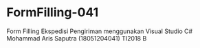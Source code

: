 # FormFilling-041
Form Filling Ekspedisi Pengiriman menggunakan Visual Studio C# Mohammad Aris Saputra (18051204041) TI2018 B
